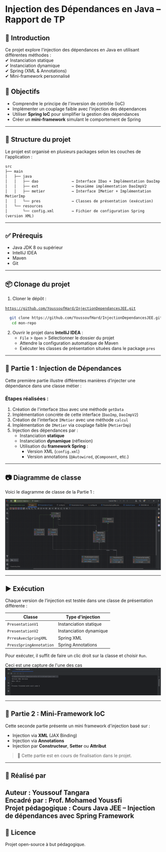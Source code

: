 # Injection des Dépendances en Java – Rapport de TP

## 📌 Introduction
Ce projet explore l'injection des dépendances en Java en utilisant différentes méthodes :  
✔ Instanciation statique  
✔ Instanciation dynamique  
✔ Spring (XML & Annotations)  
✔ Mini-framework personnalisé

## 🎯 Objectifs
- Comprendre le principe de l'inversion de contrôle (IoC)
- Implémenter un couplage faible avec l'injection des dépendances
- Utiliser **Spring IoC** pour simplifier la gestion des dépendances
- Créer un **mini-framework** simulant le comportement de Spring

---

## 📁 Structure du projet

Le projet est organisé en plusieurs packages selon les couches de l'application :

```
src
├── main
│   ├── java
│   │   ├── dao               → Interface IDao + Implémentation DaoImp
│   │   ├── ext               → Deuxième implémentation DaoImpV2
│   │   ├── metier            → Interface IMetier + Implémentation MetierImp
│   │   └── pres              → Classes de présentation (exécution)
│   └── resources
│       └── config.xml        → Fichier de configuration Spring (version XML)
```

---

## ✅ Prérequis

- Java JDK 8 ou supérieur
- IntelliJ IDEA
- Maven
- Git

---

## 📦 Clonage du projet

1. Cloner le dépôt :

[`https://github.com/YoussoufHard/InjectionDependancesJEE.git`](https://github.com/YoussoufHard/InjectionDependancesJEE.git)

 ```sh
   git clone https://github.com/YoussoufHard/InjectionDependancesJEE.git
    cd mon-repo
   ``` 
2. Ouvrir le projet dans **IntelliJ IDEA** :
   - `File` > `Open` > Sélectionner le dossier du projet
   - Attendre la configuration automatique de Maven
   - Exécuter les classes de présentation situées dans le package `pres`

---

## 📌 Partie 1 : Injection de Dépendances

Cette première partie illustre différentes manières d’injecter une dépendance dans une classe métier :

### Étapes réalisées :

1. Création de l'interface `IDao` avec une méthode `getData`
2. Implémentation concrète de cette interface (`DaoImp`, `DaoImpV2`)
3. Création de l'interface `IMetier` avec une méthode `calcul`
4. Implémentation de `IMetier` via couplage faible (`MetierImp`)
5. Injection des dépendances par :
   - Instanciation **statique**
   - Instanciation **dynamique** (réflexion)
   - Utilisation du **framework Spring** :
     - Version XML (`config.xml`)
     - Version annotations (`@Autowired`, `@Component`, etc.)

---

## 📷 Diagramme de classe

Voici le diagramme de classe de la Partie 1 :

![Diagramme de classe](/captures/img.png)

---

## ▶️ Exécution

Chaque version de l’injection est testée dans une classe de présentation différente :

| Classe                      | Type d'injection         |
|----------------------------|--------------------------|
| `PresentationV1`           | Instanciation statique   |
| `PresentationV2`           | Instanciation dynamique  |
| `PrresAvecSpringXML`       | Spring XML               |
| `PressSpringAnnotation`    | Spring Annotations       |

Pour exécuter, il suffit de faire un clic droit sur la classe et choisir `Run`.

Ceci est une capture de l'une des cas
![Diagramme de classe](/captures/img_1.png)

---

## 📂 Partie 2 : Mini-Framework IoC

Cette seconde partie présente un mini framework d'injection basé sur :

- Injection via **XML** (JAX Binding)
- Injection via **Annotations**
- Injection par **Constructeur**, **Setter** ou **Attribut**

> 📌 Cette partie est en cours de finalisation dans le projet.

---

## 🙌 Réalisé par

**Auteur :** Youssouf  Tangara  
**Encadré par :** Prof. Mohamed Youssfi  
**Projet pédagogique :** Cours Java JEE – Injection de dépendances avec Spring Framework
---

## 📜 Licence

Projet open-source à but pédagogique.